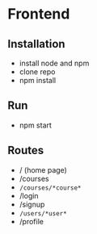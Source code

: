 # Frontend
## Installation
- install node and npm
- clone repo
- npm install
## Run
- npm start
## Routes
- / (home page)
- /courses
- ```/courses/*course*```
- /login
- /signup
- ```/users/*user*```
- /profile
